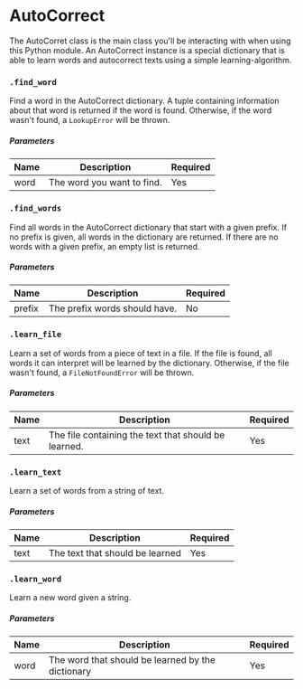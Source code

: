 # AutoCorrect
The AutoCorret class is the main class you'll be interacting with when using this Python module. An AutoCorrect instance
is a special dictionary that is able to learn words and autocorrect texts using a simple learning-algorithm.

### `.find_word`
Find a word in the AutoCorrect dictionary. A tuple containing information about that word is
returned if the word is found. Otherwise, if the word wasn't found, a `LookupError` will be thrown.

##### Parameters
| Name | Description                       | Required |
|------|-----------------------------------|----------|
| word | The word you want to find.        | Yes      |

### `.find_words`
Find all words in the AutoCorrect dictionary that start with a given prefix. If no prefix is given, all words in the dictionary are returned. If there are no words with a given prefix, an empty list is returned.

##### Parameters
| Name   | Description                       | Required |
|--------|-----------------------------------|----------|
| prefix | The prefix words should have.     | No       |

### `.learn_file`
Learn a set of words from a piece of text in a file. If the file is found, all words it can interpret will be learned
by the dictionary. Otherwise, if the file wasn't found, a `FileNotFoundError`  will be thrown.

##### Parameters
| Name | Description                                          | Required |
|------|------------------------------------------------------|----------|
| text | The file containing the text that should be learned. | Yes      |

### `.learn_text`
Learn a set of words from a string of text.

##### Parameters
| Name | Description                                     | Required |
|------|-------------------------------------------------|----------|
| text | The text that should be learned                 | Yes      |

### `.learn_word`
Learn a new word given a string.

##### Parameters
| Name | Description                                       | Required |
|------|---------------------------------------------------|----------|
| word | The word that should be learned by the dictionary | Yes      |
